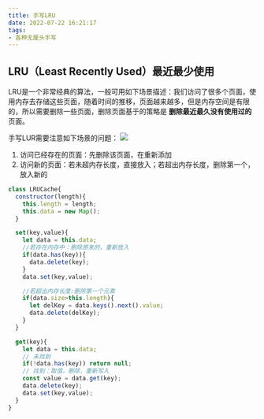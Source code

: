 ```yaml
---
title: 手写LRU
date: 2022-07-22 16:21:17
tags: 
- 各种无厘头手写
---
```


## LRU（Least Recently Used）最近最少使用
LRU是一个非常经典的算法，一般可用如下场景描述：我们访问了很多个页面，使用内存去存储这些页面，随着时间的推移，页面越来越多，但是内存空间是有限的，所以需要删除一些页面，删除页面基于的策略是 **删除最近最久没有使用过的**页面。

手写LUR需要注意如下场景的问题：
![](https://cdn.jsdelivr.net/gh/qw-null/BlogImages/20220722170756.png)

1. 访问已经存在的页面：先删除该页面，在重新添加
2. 访问新的页面：若未超内存长度，直接放入；若超出内存长度，删除第一个，放入新的


```javascript
class LRUCache{
  constructor(length){
    this.length = length;
    this.data = new Map();
  }

  set(key,value){
    let data = this.data;
    //若存在内存中：删除原来的，重新放入
    if(data.has(key)){
      data.delete(key);
    }
    data.set(key,value);

    //若超出内存长度:删除第一个元素
    if(data.size>this.length){
      let delKey = data.keys().next().value;
      data.delete(delKey);
    }  
  }

  get(key){
    let data = this.data;
    // 未找到
    if(!data.has(key)) return null;
    // 找到：取值，删除，重新写入
    const value = data.get(key);
    data.delete(key);
    data.set(key,value);
  }
}
```
